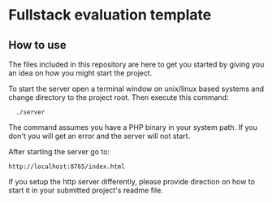 # Fullstack evaluation template

## How to use
The files included in this repository are here to get you started by giving
you an idea on how you might start the project.

To start the server open a terminal window on unix/linux based systems and change
directory to the project root. Then execute this command:

```
  ./server
```

The command assumes you have a PHP binary in your system path. If you don't you
will get an error and the server will not start.

After starting the server go to:

```
http://localhost:8765/index.html  
```

If you setup the http server differently, please provide direction on how to start it
in your submitted project's readme file.
